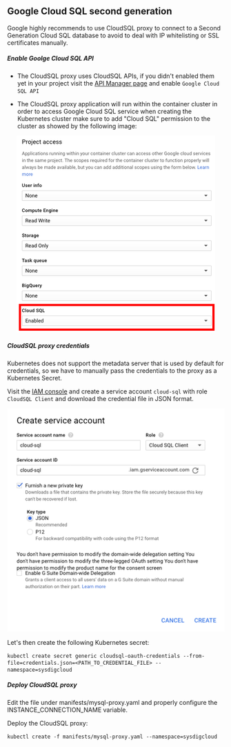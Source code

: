 ## Google Cloud SQL second generation

Google highly recommends to use CloudSQL proxy to connect to a Second Generation Cloud SQL database to avoid to deal with IP whitelisting or SSL certificates manually.

##### Enable Goolge Cloud SQL API

- The CloudSQL proxy uses CloudSQL APIs, if you didn't enabled them yet in your project visit the [API Manager page](https://console.cloud.google.com/apis/) and enable `Google Cloud SQL API`

- The CloudSQL proxy application will run within the container cluster in order to access Google Cloud SQL service when creating the Kubernetes cluster make sure to add "Cloud SQL" permission to the cluster as showed by the following image:

<p align="center">
  <img alt="GKE cluster permissions" src="images/gke-cluster-permissions.png"/>
</p>

##### CloudSQL proxy credentials
Kubernetes does not support the metadata server that is used by default for credentials, so we have to manually pass the credentials to the proxy as a Kubernetes Secret.

Visit the [IAM console](https://console.cloud.google.com/iam-admin/serviceaccounts) and create a service account `cloud-sql` with role `CloudSQL Client` and download the credential file in JSON format.

<p align="center">
  <img alt="GKE service account" src="images/gke-service-account.png"/>
</p>

Let's then create the following Kubernetes secret:

```
kubectl create secret generic cloudsql-oauth-credentials --from-file=credentials.json=<PATH_TO_CREDENTIAL_FILE> --namespace=sysdigcloud
```

##### Deploy CloudSQL proxy 

Edit the file under manifests/mysql-proxy.yaml and properly configure the INSTANCE_CONNECTION_NAME variable.

Deploy the CloudSQL proxy:
```
kubectl create -f manifests/mysql-proxy.yaml --namespace=sysdigcloud
```